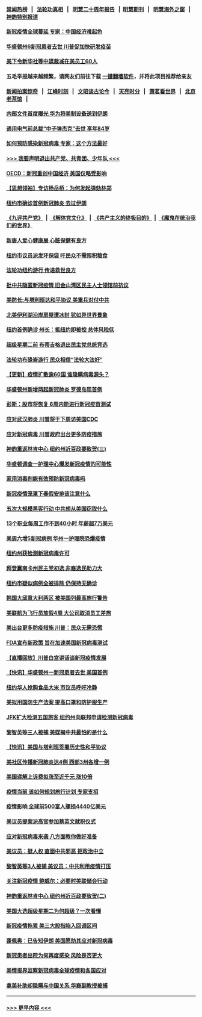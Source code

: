 #### [禁闻热榜](热点新闻.md?=0)  &nbsp;&nbsp;|&nbsp;&nbsp; [法轮功真相](https://github.com/gfw-breaker/truth/blob/master/README.md?=0) &nbsp;&nbsp;|&nbsp;&nbsp; [明慧二十周年报告](https://github.com/gfw-breaker/mh-reports/blob/master/README.md?=0) &nbsp;&nbsp;|&nbsp;&nbsp;[明慧期刊](https://github.com/gfw-breaker/mh-qikan) &nbsp;&nbsp;|&nbsp;&nbsp; [明慧海外之窗](https://github.com/gfw-breaker/mh-news/blob/master/README.md?=0) &nbsp;&nbsp;|&nbsp;&nbsp; [神韵特别报道](https://github.com/gfw-breaker/mh-news/blob/master/shenyun.md?=0)
#### [新冠疫情全球蔓延 专家：中国经济难起色](../pages/nsc412/n11910439.md?t=03030731) 
#### [华盛顿州6新冠患者去世 川普促加快研发疫苗](../pages/nsc412/n11910399.md?t=03030731) 
#### [美下令新华社等中媒裁减在美员工60人](../pages/nsc412/n11910256.md?t=03030731) 
#### 五毛举报越来越频繁，请网友们前往下载 [一键翻墙软件](https://github.com/gfw-breaker/ssr-accounts)，并将此项目推荐给亲友
#### [新闻拍案惊奇](https://github.com/gfw-breaker/banned-news/blob/master/pages/link4.md) &nbsp;&nbsp;|&nbsp;&nbsp; [江峰时刻](https://github.com/gfw-breaker/banned-news/blob/master/pages/link4.md) &nbsp;&nbsp;|&nbsp;&nbsp; [文昭谈古论今](https://github.com/gfw-breaker/banned-news/blob/master/pages/link4.md) &nbsp;&nbsp;|&nbsp;&nbsp; [天亮时分](https://github.com/gfw-breaker/banned-news/blob/master/pages/link4.md) &nbsp;&nbsp;|&nbsp;&nbsp; [萧茗看世界](https://github.com/gfw-breaker/banned-news/blob/master/pages/link4.md) &nbsp;&nbsp;|&nbsp;&nbsp; [北京老茶馆](https://github.com/gfw-breaker/banned-news/blob/master/pages/link4.md) &nbsp;&nbsp;|&nbsp;&nbsp; 
#### [内部文件首度曝光 华为将美制设备送到伊朗](../pages/nsc412/n11910211.md?t=03030731) 
#### [通用电气前总裁“中子弹杰克”去世 享年84岁](../pages/nsc412/n11910095.md?t=03030731) 
#### [如何预防感染新冠病毒 专家：这个方法最好](../pages/nsc412/n11909928.md?t=03030731) 
#### [>>> 我要声明退出共产党、共青团、少年队 <<<](https://github.com/begood0513/goodnews/blob/master/quit/letter.md) 
#### [OECD：新冠重创中国经济 美国仅略受影响](../pages/nsc412/n11910023.md?t=03030731) 
#### [【思想领袖】专访杨岳桥：为何发起弹劾林郑](../pages/nsc412/n11810919.md?t=03030731) 
#### [纽约市确诊首例新冠肺炎  去过伊朗](../pages/nsc412/n11908737.md?t=03030731) 
#### [《九评共产党》](https://github.com/begood0513/9ping.md/blob/master/README.md) &nbsp;|&nbsp; [《解体党文化》](../../../../jtdwh.md/blob/master/README.md)  &nbsp;|&nbsp; [《共产主义的终极目的》](../../../../gczydzjmd.md/blob/master/README.md) &nbsp;|&nbsp; [《魔鬼在统治我们的世界》](../../../../mgztzwmdsj.md/blob/master/README.md) 
#### [新唐人爱心健康展  心脏保健有良方](../pages/nsc412/n11908619.md?t=03030731) 
#### [纽约市议员派发环保袋  吁民众不需囤积粮食](../pages/nsc412/n11908742.md?t=03030731) 
#### [法轮功纽约游行 传递救世良方](../pages/nsc412/n11907831.md?t=03030731) 
#### [批中共隐匿新冠疫情  旧金山湾区民主人士领馆前抗议](../pages/nsc412/n11908761.md?t=03030731) 
#### [美防长:与塔利班达和平协议 美重兵对付中共](../pages/nsc412/n11908366.md?t=03030731) 
#### [北美伊利湖沿岸房屋遭冰封 犹如异世界景象](../pages/nsc412/n11908465.md?t=03030731) 
#### [纽约首例确诊 州长：抵纽约即被控 总体风险低](../pages/nsc412/n11908143.md?t=03030731) 
#### [超级星期二前 布蒂吉格退出民主党总统竞选](../pages/nsc412/n11908156.md?t=03030731) 
#### [法轮功布碌崙游行 民众相信“法轮大法好”](../pages/nsc412/n11907645.md?t=03030731) 
#### [【更新】疫情扩散逾60国 谁隐瞒病毒源头？](../pages/nsc412/n11890652.md?t=03030731) 
#### [华盛顿州新增两起新冠肺炎 罗德岛现首例](../pages/nsc412/n11907757.md?t=03030731) 
#### [彭斯：股市将恢复 6周内能进行新冠疫苗测试](../pages/nsc412/n11907550.md?t=03030731) 
#### [应对武汉肺炎 川普将于下周访美国CDC](../pages/nsc412/n11907493.md?t=03030731) 
#### [应对新冠病毒 川普政府出台更多防疫措施](../pages/nsc412/n11907354.md?t=03030731) 
#### [神韵重返林肯中心 纽约州近百政要致贺(三)](../pages/nsc412/n11904356.md?t=03030731) 
#### [华盛顿调查一护理中心爆发新冠疫情的可能性](../pages/nsc412/n11907230.md?t=03030731) 
#### [家用消毒剂能有效预防新冠病毒吗](../pages/nsc412/n11905553.md?t=03030731) 
#### [新冠疫情笼罩下春假安排该注意什么](../pages/nsc412/n11906890.md?t=03030731) 
#### [五次大规模黑客行动 中共想从美国窃取什么](../pages/nsc412/n11899124.md?t=03030731) 
#### [13个职业每周工作不到40小时 年薪超7万美元](../pages/nsc412/n11893686.md?t=03030731) 
#### [美周六增5新冠病例 华州一护理院恐爆疫情](../pages/nsc412/n11905823.md?t=03030731) 
#### [纽约州获检测新冠病毒许可](../pages/nsc412/n11906069.md?t=03030731) 
#### [拜登赢南卡州民主党初选 非裔选民助力大](../pages/nsc412/n11905930.md?t=03030731) 
#### [纽约市疑似病例全被排除 仍保持无确诊](../pages/nsc412/n11906039.md?t=03030731) 
#### [韩国大邱意大利两区 被美国列最高旅行警告](../pages/nsc412/n11905944.md?t=03030731) 
#### [美联航为飞行员放假4周 大公司取消员工差旅](../pages/nsc412/n11905894.md?t=03030731) 
#### [美出台更多防疫措施 川普：民众无需恐慌](../pages/nsc412/n11905747.md?t=03030731) 
#### [FDA宣布新政策 旨在加速美国新冠病毒测试](../pages/nsc412/n11905693.md?t=03030731) 
#### [【直播回放】川普白宫讲话谈新冠疫情发展](../pages/nsc412/n11905588.md?t=03030731) 
#### [【快讯】华盛顿州一新冠患者去世 美国首例](../pages/nsc412/n11905571.md?t=03030731) 
#### [纽约华人抢购食品大米 市议员呼吁冷静](../pages/nsc412/n11904453.md?t=03030731) 
#### [美拟用国防生产法案 提高口罩和防护服生产](../pages/nsc412/n11905517.md?t=03030731) 
#### [JFK扩大检测五国旅客 纽约州向联邦申请检测新冠病毒](../pages/nsc412/n11905491.md?t=03030731) 
#### [黎智英等三人被捕 美媒揭中共最怕的是什么](../pages/nsc412/n11905316.md?t=03030731) 
#### [【快讯】美国与塔利班签署历史性和平协议](../pages/nsc412/n11905172.md?t=03030731) 
#### [美社区传播新冠肺炎达4例 西部3州各增一例](../pages/nsc412/n11904070.md?t=03030731) 
#### [美国递解上诉费拟涨至近千元  涨10倍](../pages/nsc412/n11904466.md?t=03030731) 
#### [疫情当前 该如何规划旅行计划 专家支招](../pages/nsc412/n11903865.md?t=03030731) 
#### [疫情影响 全球前500富人骤损4440亿美元](../pages/nsc412/n11904283.md?t=03030731) 
#### [美议员提案派高官参加蔡英文就职仪式](../pages/nsc412/n11904166.md?t=03030731) 
#### [应对新冠病毒来袭 八方面教你做好准备](../pages/nsc412/n11903736.md?t=03030731) 
#### [美议员：挺人权 直面中共邪恶 拒政治中立](../pages/nsc412/n11903790.md?t=03030731) 
#### [黎智英等3人被捕 美议员：中共利用疫情打压](../pages/nsc412/n11903768.md?t=03030731) 
#### [关注新冠疫情 鲍威尔：必要时美联储会行动](../pages/nsc412/n11903672.md?t=03030731) 
#### [神韵重返林肯中心 纽约州近百政要致贺(二)](../pages/nsc412/n11897500.md?t=03030731) 
#### [美国大选超级星期二为何超级？一次看懂](../pages/nsc412/n11903490.md?t=03030731) 
#### [新冠疫情拖累 美三大股指陷入回调区间](../pages/nsc412/n11903211.md?t=03030731) 
#### [蓬佩奥：已告知伊朗 美国愿助其应对新冠病毒](../pages/nsc412/n11903212.md?t=03030731) 
#### [新冠患者出院为何再度感染 风险是否更大](../pages/nsc412/n11903262.md?t=03030731) 
#### [美情报界监察新冠病毒全球疫情和各国应对](../pages/nsc412/n11903098.md?t=03030731) 
#### [拿美补助却隐瞒与中国关系 华裔副教授被捕](../pages/nsc412/n11901687.md?t=03030731) 

----
#### [ >>> 更早内容 <<< ](../indexes/nsc412-earlier.md)

